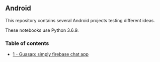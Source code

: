 ## Android

This repository contains several Android projects testing different ideas. 

These notebooks use Python 3.6.9. 

### Table of contents

* [1 - Guasap: simply firebase chat app](https://github.com/bmarroc/android/tree/main/1)
